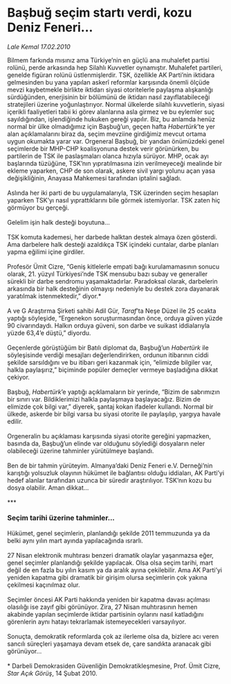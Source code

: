 # Başbuğ seçim startı verdi, kozu Deniz Feneri...

*Lale Kemal 17.02.2010*

<div class="taraf_structure_2col_1zq">
<div class="margen_n">



 <p>Bilmem farkında mısınız ama Türkiye’nin en güçlü ana muhalefet partisi rolünü, perde arkasında hep Silahlı Kuvvetler oynamıştır. Muhalefet partileri, genelde figüran rolünü üstlenmişlerdir. TSK, özellikle AK Parti’nin iktidara gelmesinden bu yana yapılan askerî reformlar karşısında önemli ölçüde mevzi kaybetmekle birlikte iktidarı siyasi otoritelerle paylaşma alışkanlığı sürdüğünden, enerjisinin bir bölümünü de iktidarı nasıl zayıflatabileceği stratejileri üzerine yoğunlaştırıyor. Normal ülkelerde silahlı kuvvetlerin, siyasi içerikli faaliyetleri tabii ki görev alanlarına asla girmez ve bu eylemler suç sayıldığından, işlendiğinde hukuken gereği yapılır. Biz, bu anlamda henüz normal bir ülke olmadığımız için Başbuğ’un, geçen hafta <i>Habertürk</i>’te yer alan açıklamalarını biraz da, seçim mevziine girdiğimiz mevcut ortama uygun okumakta yarar var. Orgeneral Başbuğ, bir yandan önümüzdeki genel seçimlerde bir MHP-CHP koalisyonuna destek verir görünürken, bu partilerin de TSK ile paslaşmaları olanca hızıyla sürüyor. MHP, ocak ayı başlarında tüzüğüne, TSK’nın yıpratılmasına izin verilmeyeceği mealinde bir ekleme yaparken, CHP de son olarak, askere sivil yargı yolunu açan yasa değişikliğinin, Anayasa Mahkemesi tarafından iptalini sağladı. <br/><br/>Aslında her iki parti de bu uygulamalarıyla, TSK üzerinden seçim hesapları yaparken TSK’yı nasıl yıprattıklarını bile görmek istemiyorlar. TSK zaten hiç görmüyor bu gerçeği. <br/><br/>Gelelim işin halk desteği boyutuna... <br/><br/>TSK komuta kademesi, her darbede halktan destek almaya özen gösterdi. Ama darbelere halk desteği azaldıkça TSK içindeki cuntalar, darbe planları yapma eğilimi içine girdiler. <br/><br/>Profesör Ümit Cizre, “Geniş kitlelerle empati bağı kurulamamasının sonucu olarak, 21. yüzyıl Türkiyesi’nde TSK mensubu bazı subay ve generaller sürekli bir darbe sendromu yaşamaktadırlar. Paradoksal olarak, darbelerin arkasında bir halk desteğinin olmayışı nedeniyle bu destek zora dayanarak yaratılmak istenmektedir,” diyor.* <br/><br/>A ve G Araştırma Şirketi sahibi Adil Gür, <i>Taraf</i>’ta Neşe Düzel ile 25 ocakta yaptığı söyleşide, “Ergenekon soruşturmasından önce, orduya güven yüzde 90 civarındaydı. Halkın orduya güveni, son darbe ve suikast iddialarıyla yüzde 63,4’e düştü,” diyordu. <br/><br/>Geçenlerde görüştüğüm bir Batılı diplomat da, Başbuğ’un <i>Habertürk</i> ile söyleşisinde verdiği mesajları değerlendirirken, ordunun itibarının ciddi şekilde sarsıldığını ve bu itibarı geri kazanmak için, “elimizde bilgiler var, halkla paylaşırız,” biçiminde popüler demeçler vermeye başladığına dikkat çekiyor. <br/><br/>Başbuğ, <i>Habertürk</i>’e yaptığı açıklamaların bir yerinde, “Bizim de sabrımızın bir sınırı var. Bildiklerimizi halkla paylaşmaya başlayacağız. Bizim de elimizde çok bilgi var,” diyerek, şantaj kokan ifadeler kullandı. Normal bir ülkede, askerde bir bilgi varsa bu siyasi otorite ile paylaşılıp, yargıya havale edilir. <br/><br/>Orgeneralin bu açıklaması karşısında siyasi otorite gereğini yapmazken, basında da, Başbuğ’un elinde var olduğunu söylediği dosyaların neler olabileceği üzerine tahminler yürütülmeye başlandı. <br/><br/>Ben de bir tahmin yürüteyim. Almanya’daki Deniz Feneri e.V. Derneği’nin karıştığı yolsuzluk olayının hükümet ile bağlantısı olduğu iddiaları, AK Parti’yi hedef alanlar tarafından uzunca bir süredir araştırılıyor. TSK’nın kozu bu dosya olabilir. Aman dikkat... <br/><br/>***<b> <br/><br/><font size="3">Seçim tarihi üzerine tahminler...</font></b> <br/><br/>Hükümet, genel seçimlerin, planlandığı şekilde 2011 temmuzunda ya da belki aynı yılın mart ayında yapılacağında ısrarlı. <br/><br/>27 Nisan elektronik muhtırası benzeri dramatik olaylar yaşanmazsa eğer, genel seçimler planlandığı şekilde yapılacak. Olsa olsa seçim tarihi, mart değil de en fazla bu yılın kasım ya da aralık ayına çekilebilir. Ama AK Parti’yi yeniden kapatma gibi dramatik bir girişim olursa seçimlerin çok yakına çekilmesi kaçınılmaz olur. <br/><br/>Seçimler öncesi AK Parti hakkında yeniden bir kapatma davası açılması olasılığı ise zayıf gibi görünüyor. Zira, 27 Nisan muhtırasının hemen akabinde yapılan seçimlerde iktidar partisinin oylarını nasıl katladığını görenlerin aynı hatayı tekrarlamak istemeyecekleri varsayılıyor. <br/><br/>Sonuçta, demokratik reformlarda çok az ilerleme olsa da, bizlere acı veren sancılı süreçleri yaşamaya devam etsek de, çare sandıkta aranacak gibi görünüyor... <br/><br/>* Darbeli Demokrasiden Güvenliğin Demokratikleşmesine, Prof. Ümit Cizre, <i>Star Açık Görüş</i>, 14 Şubat 2010.</p>
<br/>
<br/>
<br/>



<br/>


<div id="taraf_not">
</div>

</div>


</div>
